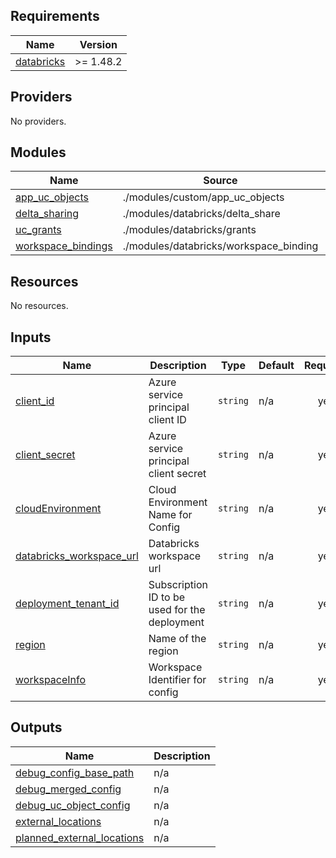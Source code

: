 <!-- BEGIN_TF_DOCS -->
## Requirements

| Name | Version |
|------|---------|
| <a name="requirement_databricks"></a> [databricks](#requirement\_databricks) | >= 1.48.2 |

## Providers

No providers.

## Modules

| Name | Source | Version |
|------|--------|---------|
| <a name="module_app_uc_objects"></a> [app\_uc\_objects](#module\_app\_uc\_objects) | ./modules/custom/app_uc_objects | n/a |
| <a name="module_delta_sharing"></a> [delta\_sharing](#module\_delta\_sharing) | ./modules/databricks/delta_share | n/a |
| <a name="module_uc_grants"></a> [uc\_grants](#module\_uc\_grants) | ./modules/databricks/grants | n/a |
| <a name="module_workspace_bindings"></a> [workspace\_bindings](#module\_workspace\_bindings) | ./modules/databricks/workspace_binding | n/a |

## Resources

No resources.

## Inputs

| Name | Description | Type | Default | Required |
|------|-------------|------|---------|:--------:|
| <a name="input_client_id"></a> [client\_id](#input\_client\_id) | Azure service principal client ID | `string` | n/a | yes |
| <a name="input_client_secret"></a> [client\_secret](#input\_client\_secret) | Azure service principal client secret | `string` | n/a | yes |
| <a name="input_cloudEnvironment"></a> [cloudEnvironment](#input\_cloudEnvironment) | Cloud Environment Name for Config | `string` | n/a | yes |
| <a name="input_databricks_workspace_url"></a> [databricks\_workspace\_url](#input\_databricks\_workspace\_url) | Databricks workspace url | `string` | n/a | yes |
| <a name="input_deployment_tenant_id"></a> [deployment\_tenant\_id](#input\_deployment\_tenant\_id) | Subscription ID to be used for the deployment | `string` | n/a | yes |
| <a name="input_region"></a> [region](#input\_region) | Name of the region | `string` | n/a | yes |
| <a name="input_workspaceInfo"></a> [workspaceInfo](#input\_workspaceInfo) | Workspace Identifier for config | `string` | n/a | yes |

## Outputs

| Name | Description |
|------|-------------|
| <a name="output_debug_config_base_path"></a> [debug\_config\_base\_path](#output\_debug\_config\_base\_path) | n/a |
| <a name="output_debug_merged_config"></a> [debug\_merged\_config](#output\_debug\_merged\_config) | n/a |
| <a name="output_debug_uc_object_config"></a> [debug\_uc\_object\_config](#output\_debug\_uc\_object\_config) | n/a |
| <a name="output_external_locations"></a> [external\_locations](#output\_external\_locations) | n/a |
| <a name="output_planned_external_locations"></a> [planned\_external\_locations](#output\_planned\_external\_locations) | n/a |
<!-- END_TF_DOCS -->